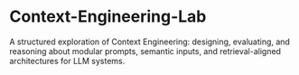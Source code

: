 # Context-Engineering-Lab
A structured exploration of Context Engineering: designing, evaluating, and reasoning about modular prompts, semantic inputs, and retrieval-aligned architectures for LLM systems.
